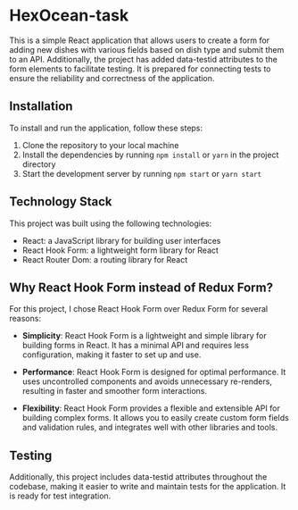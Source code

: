 # HexOcean-task

This is a simple React application that allows users to create a form for adding new dishes with various fields based on dish type and submit them to an API. Additionally, the project has added data-testid attributes to the form elements to facilitate testing. It is prepared for connecting tests to ensure the reliability and correctness of the application.

## Installation

To install and run the application, follow these steps:

1. Clone the repository to your local machine
2. Install the dependencies by running `npm install` or `yarn` in the project directory
3. Start the development server by running `npm start` or `yarn start`


## Technology Stack

This project was built using the following technologies:

- React: a JavaScript library for building user interfaces
- React Hook Form: a lightweight form library for React
- React Router Dom: a routing library for React

## Why React Hook Form instead of Redux Form?

For this project, I chose React Hook Form over Redux Form for several reasons:

- **Simplicity**: React Hook Form is a lightweight and simple library for building forms in React. It has a minimal API and requires less configuration, making it faster to set up and use.

- **Performance**: React Hook Form is designed for optimal performance. It uses uncontrolled components and avoids unnecessary re-renders, resulting in faster and smoother form interactions.

- **Flexibility**: React Hook Form provides a flexible and extensible API for building complex forms. It allows you to easily create custom form fields and validation rules, and integrates well with other libraries and tools.

## Testing
Additionally, this project includes data-testid attributes throughout the codebase, making it easier to write and maintain tests for the application. It is ready for test integration.